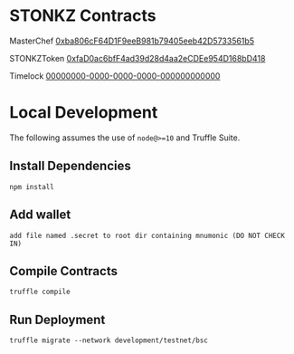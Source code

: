 # STONKZ Contracts

MasterChef
[0xba806cF64D1F9eeB981b79405eeb42D5733561b5](https://bscscan.com/address/0xba806cF64D1F9eeB981b79405eeb42D5733561b5)

STONKZToken
[0xfaD0ac6bfF4ad39d28d4aa2eCDEe954D168bD418](https://bscscan.com/address/0xfaD0ac6bfF4ad39d28d4aa2eCDEe954D168bD418)

Timelock
[00000000-0000-0000-0000-000000000000](https://bscscan.com/address/00000000-0000-0000-0000-000000000000)

# Local Development

The following assumes the use of `node@>=10` and Truffle Suite.

## Install Dependencies

`npm install`

## Add wallet

`add file named .secret to root dir containing mnumonic (DO NOT CHECK IN)`

## Compile Contracts

`truffle compile`

## Run Deployment

`truffle migrate --network development/testnet/bsc`